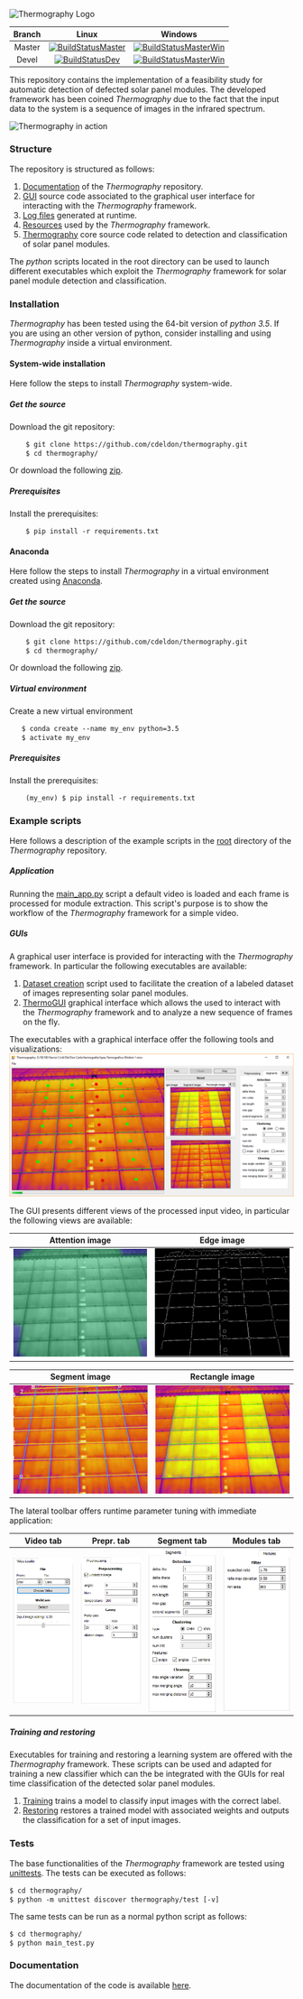![](https://github.com/cdeldon/thermography/blob/master/docs/source/_static/logo.png?raw=true "Thermography Logo")

Branch|Linux|Windows|
:----:|:----:|:----:|
Master|[![BuildStatusMaster](https://travis-ci.org/cdeldon/thermography.svg?branch=master)](https://travis-ci.org/cdeldon)|[![BuildStatusMasterWin](https://ci.appveyor.com/api/projects/status/ve3xbuictiakc5cj/branch/master?svg=true&passingText=passing)](https://ci.appveyor.com/project/cdeldon/thermography/branch/master)
Devel|[![BuildStatusDev](https://travis-ci.org/cdeldon/thermography.svg?branch=devel)](https://travis-ci.org/cdeldon)|[![BuildStatusMasterWin](https://ci.appveyor.com/api/projects/status/ve3xbuictiakc5cj/branch/devel?svg=true&passingText=passing)](https://ci.appveyor.com/project/cdeldon/thermography/branch/devel)


This repository contains the implementation of a feasibility study for automatic detection of defected solar panel modules.
The developed framework has been coined _Thermography_ due to the fact that the input data to the system is a sequence of images in the infrared spectrum.

![Thermography in action](docs/source/_static/example-view.gif)

### Structure
The repository is structured as follows:
 1. [Documentation](docs) of the _Thermography_ repository.
 2. [GUI](gui) source code associated to the graphical user interface for interacting with the _Thermography_ framework.
 3. [Log files](logs) generated at runtime.
 4. [Resources](resources) used by the _Thermography_ framework.
 5. [Thermography](thermography) core source code related to detection and classification of solar panel modules.
 
The _python_ scripts located in the root directory can be used to launch different executables which exploit the _Thermography_ framework for solar panel module detection and classification.

### Installation

*Thermography* has been tested using the 64-bit version of *python 3.5*.
If you are using an other version of python, consider installing and using *Thermography* inside a virtual environment.

#### System-wide installation

Here follow the steps to install *Thermography* system-wide.

##### Get the source

Download the git repository:

``` lang=bash
    $ git clone https://github.com/cdeldon/thermography.git
    $ cd thermography/
```

Or download the following [zip](https://github.com/cdeldon/thermography/archive/master.zip).

##### Prerequisites

Install the prerequisites:

``` lang=bash
    $ pip install -r requirements.txt
```

#### Anaconda

Here follow the steps to install *Thermography* in a virtual environment created using [Anaconda](https://www.anaconda.com/download/).

##### Get the source

Download the git repository:

``` lang=bash
    $ git clone https://github.com/cdeldon/thermography.git
    $ cd thermography/
```

Or download the following [zip](https://github.com/cdeldon/thermography/archive/master.zip).

##### Virtual environment

Create a new virtual environment

``` lang=bash
   $ conda create --name my_env python=3.5
   $ activate my_env
```

##### Prerequisites
Install the prerequisites:

``` lang=bash
    (my_env) $ pip install -r requirements.txt
```

### Example scripts
Here follows a description of the example scripts in the [root](.) directory of the _Thermography_ repository.

##### Application
Running the [main_app.py](main_app.py) script a default video is loaded and each frame is processed for module extraction.
This script's purpose is to show the workflow of the _Thermography_ framework for a simple video.

##### GUIs
A graphical user interface is provided for interacting with the _Thermography_ framework. In particular the following executables are available:
  1. [Dataset creation](main_create_dataset.py) script used to facilitate the creation of a labeled dataset of images representing solar panel modules.
  2. [ThermoGUI](main_thermogui.py) graphical interface which allows the used to interact with the _Thermography_ framework and to analyze a new sequence of frames on the fly.

The executables with a graphical interface offer the following tools and visualizations:
![GUI](./docs/source/_static/gui_video.PNG?raw=true "GUI")

The GUI presents different views of the processed input video, in particular the following views are available:


Attention image|Edge image
:---:|:---:
![AtteImage](./docs/source/_static/attention_image.PNG?raw=true "Attention image")|![EdgeImage](./docs/source/_static/edge_image.PNG?raw=true "Edge image")

Segment image|Rectangle image
:---:|:---:
![SegmImage](./docs/source/_static/segments_image.PNG?raw=true "Segment Image")|![RectImage](./docs/source/_static/rectangle_image.PNG?raw=true "Rectangle Image")



The lateral toolbar offers runtime parameter tuning with immediate application:

Video tab|Prepr. tab|Segment tab|Modules tab
:---:|:---:|:---:|:---:
![VideoTab](./docs/source/_static/video_tab.PNG?raw=true "Video tab")|![PreprTab](./docs/source/_static/preprocessing_tab.PNG?raw=true "Preprocessing Tab")|![SegmeTab](./docs/source/_static/segments_tab.PNG?raw=true "Segments Tab")|![ModulTab](./docs/source/_static/modules_tab.PNG?raw=true "Modules Tab")

##### Training and restoring
Executables for training and restoring a learning system are offered with the _Thermography_ framework.
These scripts can be used and adapted for training a new classifier which can the be integrated with the GUIs for real time classification of the detected solar panel modules.

 1. [Training](main_training.py) trains a model to classify input images with the correct label.
 2. [Restoring](main_training_restorer.py) restores a trained model with associated weights and outputs the classification for a set of input images.
### Tests
The base functionalities of the _Thermography_ framework are tested using [unittests](https://docs.python.org/3/library/unittest.html).
The tests can be executed as follows:
```lang=bash
$ cd thermography/
$ python -m unittest discover thermography/test [-v]
```

The same tests can be run as a normal python script as follows:
```lang=bash
$ cd thermography/
$ python main_test.py
```


### Documentation
The documentation of the code is available [here](https://cdeldon.github.io/thermography/).

